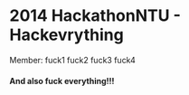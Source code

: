 # 2014 HackathonNTU - Hackevrything

Member: fuck1 fuck2 fuck3 fuck4

#### And also fuck everything!!!
